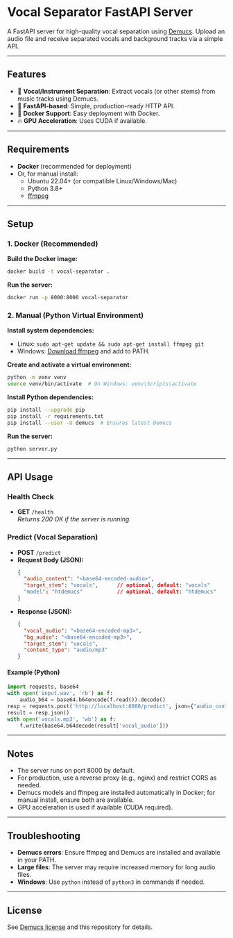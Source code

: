 # Vocal Separator FastAPI Server

A FastAPI server for high-quality vocal separation using [Demucs](https://github.com/facebookresearch/demucs). Upload an audio file and receive separated vocals and background tracks via a simple API.

---

## Features
- 🎤 **Vocal/Instrument Separation**: Extract vocals (or other stems) from music tracks using Demucs.
- 🚀 **FastAPI-based**: Simple, production-ready HTTP API.
- 🐳 **Docker Support**: Easy deployment with Docker.
- 🔥 **GPU Acceleration**: Uses CUDA if available.

---

## Requirements
- **Docker** (recommended for deployment)
- Or, for manual install:
  - Ubuntu 22.04+ (or compatible Linux/Windows/Mac)
  - Python 3.8+
  - [ffmpeg](https://ffmpeg.org/)

---

## Setup

### 1. Docker (Recommended)

**Build the Docker image:**
```sh
docker build -t vocal-separator .
```

**Run the server:**
```sh
docker run -p 8000:8000 vocal-separator
```

### 2. Manual (Python Virtual Environment)

**Install system dependencies:**
- Linux: `sudo apt-get update && sudo apt-get install ffmpeg git`
- Windows: [Download ffmpeg](https://ffmpeg.org/download.html) and add to PATH.

**Create and activate a virtual environment:**
```sh
python -m venv venv
source venv/bin/activate  # On Windows: venv\Scripts\activate
```

**Install Python dependencies:**
```sh
pip install --upgrade pip
pip install -r requirements.txt
pip install --user -U demucs  # Ensures latest Demucs
```

**Run the server:**
```sh
python server.py
```

---

## API Usage

### Health Check
- **GET** `/health`  
  _Returns 200 OK if the server is running._

### Predict (Vocal Separation)
- **POST** `/predict`
- **Request Body (JSON):**
  ```json
  {
    "audio_content": "<base64-encoded-audio>",
    "target_stem": "vocals",      // optional, default: "vocals"
    "model": "htdemucs"           // optional, default: "htdemucs"
  }
  ```
- **Response (JSON):**
  ```json
  {
    "vocal_audio": "<base64-encoded-mp3>",
    "bg_audio": "<base64-encoded-mp3>",
    "target_stem": "vocals",
    "content_type": "audio/mp3"
  }
  ```

#### Example (Python)
```python
import requests, base64
with open('input.wav', 'rb') as f:
    audio_b64 = base64.b64encode(f.read()).decode()
resp = requests.post('http://localhost:8000/predict', json={"audio_content": audio_b64})
result = resp.json()
with open('vocals.mp3', 'wb') as f:
    f.write(base64.b64decode(result['vocal_audio']))
```

---

## Notes
- The server runs on port 8000 by default.
- For production, use a reverse proxy (e.g., nginx) and restrict CORS as needed.
- Demucs models and ffmpeg are installed automatically in Docker; for manual install, ensure both are available.
- GPU acceleration is used if available (CUDA required).

---

## Troubleshooting
- **Demucs errors**: Ensure ffmpeg and Demucs are installed and available in your PATH.
- **Large files**: The server may require increased memory for long audio files.
- **Windows**: Use `python` instead of `python3` in commands if needed.

---

## License
See [Demucs license](https://github.com/facebookresearch/demucs) and this repository for details.

